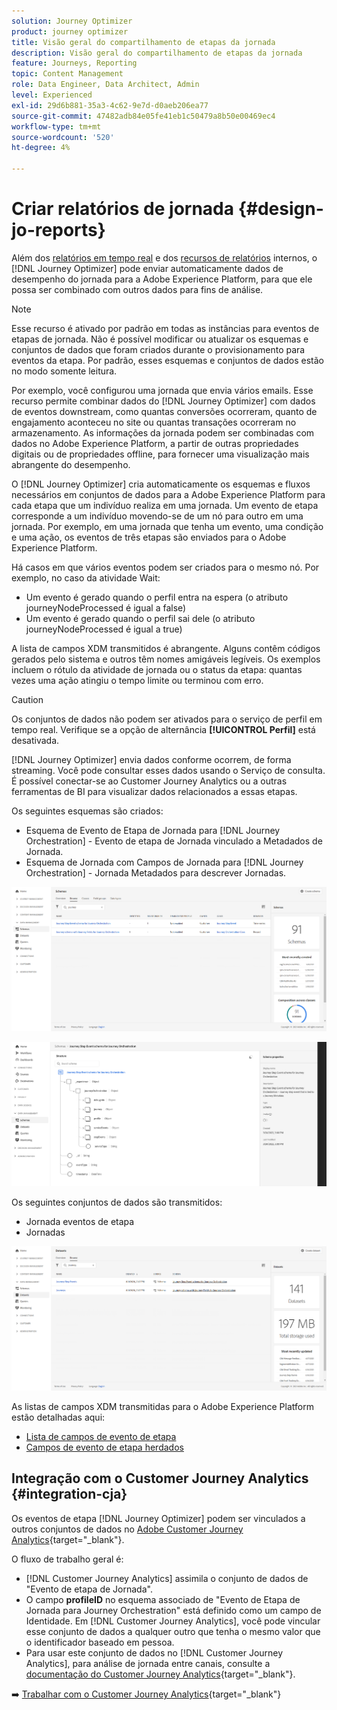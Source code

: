```yaml
---
solution: Journey Optimizer
product: journey optimizer
title: Visão geral do compartilhamento de etapas da jornada
description: Visão geral do compartilhamento de etapas da jornada
feature: Journeys, Reporting
topic: Content Management
role: Data Engineer, Data Architect, Admin
level: Experienced
exl-id: 29d6b881-35a3-4c62-9e7d-d0aeb206ea77
source-git-commit: 47482adb84e05fe41eb1c50479a8b50e00469ec4
workflow-type: tm+mt
source-wordcount: '520'
ht-degree: 4%

---
```


# Criar relatórios de jornada {#design-jo-reports}

Além dos [relatórios em tempo real](live-report.md) e dos [recursos de relatórios](report-gs-cja.md) internos, o [!DNL Journey Optimizer] pode enviar automaticamente dados de desempenho do jornada para a Adobe Experience Platform, para que ele possa ser combinado com outros dados para fins de análise.

>[!NOTE]
>
>Esse recurso é ativado por padrão em todas as instâncias para eventos de etapas de jornada. Não é possível modificar ou atualizar os esquemas e conjuntos de dados que foram criados durante o provisionamento para eventos da etapa. Por padrão, esses esquemas e conjuntos de dados estão no modo somente leitura.

Por exemplo, você configurou uma jornada que envia vários emails. Esse recurso permite combinar dados do [!DNL Journey Optimizer] com dados de eventos downstream, como quantas conversões ocorreram, quanto de engajamento aconteceu no site ou quantas transações ocorreram no armazenamento. As informações da jornada podem ser combinadas com dados no Adobe Experience Platform, a partir de outras propriedades digitais ou de propriedades offline, para fornecer uma visualização mais abrangente do desempenho.

O [!DNL Journey Optimizer] cria automaticamente os esquemas e fluxos necessários em conjuntos de dados para a Adobe Experience Platform para cada etapa que um indivíduo realiza em uma jornada. Um evento de etapa corresponde a um indivíduo movendo-se de um nó para outro em uma jornada. Por exemplo, em uma jornada que tenha um evento, uma condição e uma ação, os eventos de três etapas são enviados para o Adobe Experience Platform.

Há casos em que vários eventos podem ser criados para o mesmo nó. Por exemplo, no caso da atividade Wait:

* Um evento é gerado quando o perfil entra na espera (o atributo journeyNodeProcessed é igual a false)
* Um evento é gerado quando o perfil sai dele (o atributo journeyNodeProcessed é igual a true)

A lista de campos XDM transmitidos é abrangente. Alguns contêm códigos gerados pelo sistema e outros têm nomes amigáveis legíveis. Os exemplos incluem o rótulo da atividade de jornada ou o status da etapa: quantas vezes uma ação atingiu o tempo limite ou terminou com erro.

>[!CAUTION]
>
>Os conjuntos de dados não podem ser ativados para o serviço de perfil em tempo real. Verifique se a opção de alternância **[!UICONTROL Perfil]** está desativada.

[!DNL Journey Optimizer] envia dados conforme ocorrem, de forma streaming. Você pode consultar esses dados usando o Serviço de consulta. É possível conectar-se ao Customer Journey Analytics ou a outras ferramentas de BI para visualizar dados relacionados a essas etapas.

Os seguintes esquemas são criados:

* Esquema de Evento de Etapa de Jornada para [!DNL Journey Orchestration] - Evento de etapa de Jornada vinculado a Metadados de Jornada.
* Esquema de Jornada com Campos de Jornada para [!DNL Journey Orchestration] - Jornada Metadados para descrever Jornadas.

![](assets/sharing1.png)

![](assets/sharing2.png)

Os seguintes conjuntos de dados são transmitidos:

* Jornada eventos de etapa
* Jornadas

![](assets/sharing3.png)

As listas de campos XDM transmitidas para o Adobe Experience Platform estão detalhadas aqui:

* [Lista de campos de evento de etapa](../reports/sharing-field-list.md)
* [Campos de evento de etapa herdados](../reports/sharing-legacy-fields.md)

## Integração com o Customer Journey Analytics {#integration-cja}

Os eventos de etapa [!DNL Journey Optimizer] podem ser vinculados a outros conjuntos de dados no [Adobe Customer Journey Analytics](https://experienceleague.adobe.com/docs/analytics-platform/using/cja-overview/cja-overview.html?lang=pt-BR){target="_blank"}.

O fluxo de trabalho geral é:

* [!DNL Customer Journey Analytics] assimila o conjunto de dados de &quot;Evento de etapa de Jornada&quot;.
* O campo **profileID** no esquema associado de &quot;Evento de Etapa de Jornada para Journey Orchestration&quot; está definido como um campo de Identidade. Em [!DNL Customer Journey Analytics], você pode vincular esse conjunto de dados a qualquer outro que tenha o mesmo valor que o identificador baseado em pessoa.
* Para usar este conjunto de dados no [!DNL Customer Journey Analytics], para análise de jornada entre canais, consulte a [documentação do Customer Journey Analytics](https://experienceleague.adobe.com/docs/analytics-platform/using/cja-usecases/cross-channel.html){target="_blank"}.

➡️ [Trabalhar com o Customer Journey Analytics](cja-ajo.md){target="_blank"}
